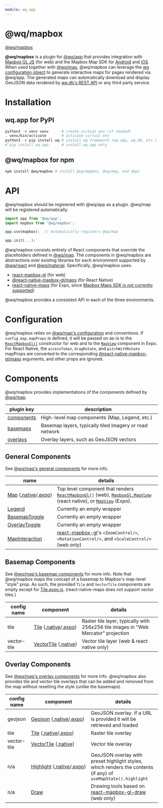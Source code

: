 ```yaml
---
module: wq.app
---
```



@wq/mapbox
======

[@wq/mapbox][source]

**@wq/mapbox** is a plugin for [@wq/app] that provides integration with [Mapbox GL JS] (for web) and the Mapbox Map SDK for [Android][mapbox-android] and [iOS][mapbox-ios].   When used together with [@wq/map], @wq/mapbox can leverage the [wq configuration object][config] to generate interactive maps for pages rendered via @wq/app.  The generated maps can automatically download and display GeoJSON data rendered by [wq.db's REST API][wq.db] or any third party service.

# Installation

## wq.app for PyPI

```bash
python3 -m venv venv      # create virtual env (if needed)
. venv/bin/activate       # activate virtual env
python3 -m pip install wq # install wq framework (wq.app, wq.db, etc.)
# pip install wq.app      # install wq.app only
```

## @wq/mapbox for npm

```bash
npm install @wq/mapbox # install @wq/mapbox, @wq/map, and deps
```

# API

@wq/mapbox should be registered with @wq/app as a plugin.  @wq/map will be registered automatically.

```javascript
import app from '@wq/app';
import mapbox from '@wq/mapbox';

app.use(mapbox);  // Automatically registers @wq/map

app.init(...);
```

@wq/mapbox consists entirely of React components that override the placeholders defined in [@wq/map].  The components in @wq/mapbox are abstractions over existing libraries for each environment supported by [@wq/react] and [@wq/material].  Specifically, @wq/mapbox uses:
 * [react-mapbox-gl] (for web)
 * [@react-native-mapbox-gl/maps] (for React Native)
 * [react-native-maps] (for Expo, since [Mapbox Maps SDK is not currently supported][expo-mapbox])

@wq/mapbox provides a consistent API in each of the three environments.

# Configuration

@wq/mapbox relies on [@wq/map's configuration][map-configuration] and conventions.  If `config.map.mapProps` is defined, it will be passed on as-is to the [`ReactMapboxGl()`][react-mapbox-gl] constructor for web and to the [`MapView`][react-native-maps] component in Expo.  For React Native, the `accessToken`, `dragRotate`, and `pitchWithRotate` mapProps are converted to the corresponding [@react-native-mapbox-gl/maps] arguments, and other props are ignored.

# Components

@wq/mapbox provides implementations of the components defined by [@wq/map][map-components].

plugin key | description
--|--
[components](#general-components) | High-level map components (Map, Legend, etc.)
[basemaps](#basemap-components) | Basemap layers, typically tiled imagery or road network
[overlays](#overlay-components) | Overlay layers, such as GeoJSON vectors

## General Components

See [@wq/map's general components][map-general] for more info.

name | details
--|--
[Map]&nbsp;([.native][Map.native]/[.expo][Map.expo]) | Top level component that renders [`ReactMapboxGl()`][react-mapbox-gl] (web), [`MapboxGl.MapView`][@react-native-mapbox-gl/maps] (react native), or [`MapView`][react-native-maps] (Expo).
[Legend] | Currently an empty wrapper
[BasemapToggle] | Currently an empty wrapper
[OverlayToggle] | Currently an empty wrapper
[MapInteraction] | [react-mapbox-gl]'s `<ZoomControl/>`, `<RotationControl/>`, and `<ScaleControl/>` (web only)

## Basemap Components

See [@wq/map's basemap components][map-basemaps] for more info.  Note that @wq/mapbox maps the concept of a basemap to Mapbox's map-level "style" prop.  As such, the provided `Tile` and `VectorTile` components are empty except for [Tile.expo.js][Tile.expo].  (react-native-maps does not support vector tiles.)

config name | component | details
--|--|--
tile | [Tile]&nbsp;([.native][Tile.native]/[.expo][Tile.expo]) | Raster tile layer, typically with 256x256 tile images in "Web Mercator" projection
vector-tile | [VectorTile]&nbsp;([.native][VectorTile.native]) | Vector tile layer (web & react native only)

## Overlay Components

See [@wq/map's overlay components][map-overlays] for more info.  @wq/mapbox also provides tile and vector-tile overlays that can be added and removed from the map without resetting the style (unlike the basemaps).

config name | component | details
--|--|--
geojson | [Geojson]&nbsp;([.native][Geojson.native]/[.expo][Geojson.expo]) | GeoJSON overlay.  If a URL is provided it will be retrieved and loaded
tile | [Tile][overlay-Tile]&nbsp;([.native][overlay-Tile.native]/[.expo][overlay-Tile.expo]) | Raster tile overlay
vector-tile | [VectorTile][overlay-VectorTile]&nbsp;([.native][overlay-VectorTile.native]) | Vector tile overlay
n/a | [Highlight]&nbsp;([.native][Highlight.native]/[.expo][Highlight.expo]) | GeoJSON overlay with preset highlight styles, which renders the contents (if any) of `useMapState().highlight`
n/a | [Draw] | Drawing tools based on [react-mapbox-gl-draw] (web only)

[source]: https://github.com/wq/wq.app/tree/main/packages/mapbox

[@wq/app]: ./app.md
[@wq/map]: ./map.md
[@wq/react]: ./react.md
[@wq/material]: ./material.md

[Mapbox GL JS]: https://docs.mapbox.com/mapbox-gl-js/
[mapbox-android]: https://docs.mapbox.com/android/maps/overview/
[mapbox-ios]: https://docs.mapbox.com/ios-sdk/maps/overview/
[react-mapbox-gl]: http://alex3165.github.io/react-mapbox-gl/
[@react-native-mapbox-gl/maps]: https://github.com/react-native-mapbox-gl/maps
[react-native-maps]: https://github.com/react-native-community/react-native-maps
[expo-mapbox]: https://expo.canny.io/feature-requests/p/add-mapbox-gl-support
[react-mapbox-gl-draw]: https://github.com/amaurymartiny/react-mapbox-gl-draw

[wq.db]: ../wq.db/index.md
[config]: ../wq-configuration-object.md
[map-configuration]: https://github.com/wq/wq.app/tree/master/packages/map#configuration
[map-components]: https://github.com/wq/wq.app/tree/master/packages/map#components
[map-general]: https://github.com/wq/wq.app/tree/master/packages/map#general-components
[map-basemaps]: https://github.com/wq/wq.app/tree/master/packages/map#basemap-components
[map-overlays]: https://github.com/wq/wq.app/tree/master/packages/map#overlay-components

[Map]: https://github.com/wq/wq.app/blob/master/packages/mapbox/src/components/Map.js
[Map.native]: https://github.com/wq/wq.app/blob/master/packages/mapbox/src/components/Map.native.js
[Map.expo]: https://github.com/wq/wq.app/blob/master/packages/mapbox/src/components/Map.expo.js
[Legend]: https://github.com/wq/wq.app/blob/master/packages/mapbox/src/components/Legend.js
[BasemapToggle]: https://github.com/wq/wq.app/blob/master/packages/mapbox/src/components/BasemapToggle.js
[OverlayToggle]: https://github.com/wq/wq.app/blob/master/packages/mapbox/src/components/OverlayToggle.js
[MapInteraction]: https://github.com/wq/wq.app/blob/master/packages/mapbox/src/components/MapInteraction.js

[Tile]: https://github.com/wq/wq.app/blob/master/packages/mapbox/src/basemaps/Tile.js
[Tile.native]: https://github.com/wq/wq.app/blob/master/packages/mapbox/src/basemaps/Tile.native.js
[Tile.expo]: https://github.com/wq/wq.app/blob/master/packages/mapbox/src/basemaps/Tile.expo.js
[VectorTile]: https://github.com/wq/wq.app/blob/master/packages/mapbox/src/basemaps/VectorTile.js
[VectorTile.native]: https://github.com/wq/wq.app/blob/master/packages/mapbox/src/basemaps/VectorTile.native.js

[Geojson]: https://github.com/wq/wq.app/blob/master/packages/mapbox/src/overlays/Geojson.js
[Geojson.native]: https://github.com/wq/wq.app/blob/master/packages/mapbox/src/overlays/GeoJSONLayer.native.js
[Geojson.expo]: https://github.com/wq/wq.app/blob/master/packages/mapbox/src/overlays/GeoJSONLayer.expo.js
[overlay-Tile]: https://github.com/wq/wq.app/blob/master/packages/mapbox/src/overlays/Tile.js
[overlay-Tile.native]: https://github.com/wq/wq.app/blob/master/packages/mapbox/src/overlays/Tile.native.js
[overlay-Tile.expo]: https://github.com/wq/wq.app/blob/master/packages/mapbox/src/overlays/Tile.expo.js
[overlay-VectorTile]: https://github.com/wq/wq.app/blob/master/packages/mapbox/src/overlays/VectorTile.js
[overlay-VectorTile.native]: https://github.com/wq/wq.app/blob/master/packages/mapbox/src/overlays/VectorTile.native.js
[Highlight]: https://github.com/wq/wq.app/blob/master/packages/mapbox/src/overlays/Highlight.js
[Highlight.native]: https://github.com/wq/wq.app/blob/master/packages/mapbox/src/overlays/Highlight.js
[Highlight.expo]: https://github.com/wq/wq.app/blob/master/packages/mapbox/src/overlays/Highlight.expo.js
[Draw]: https://github.com/wq/wq.app/blob/master/packages/mapbox/src/overlays/Draw.js
